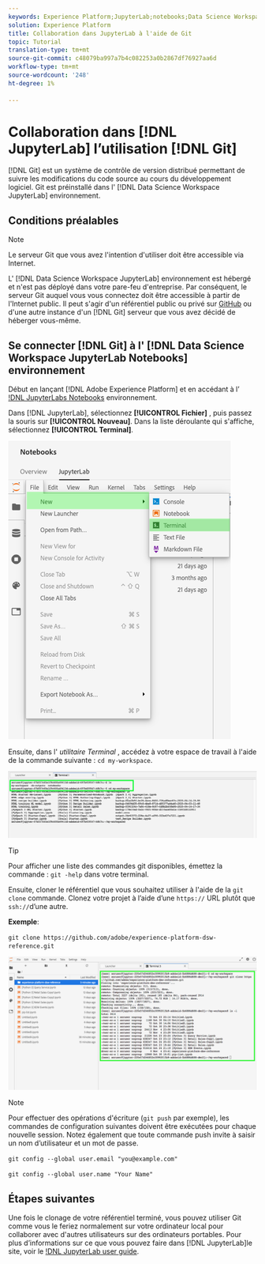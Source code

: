 ```yaml
---
keywords: Experience Platform;JupyterLab;notebooks;Data Science Workspace;popular topics;Git;Github
solution: Experience Platform
title: Collaboration dans JupyterLab à l'aide de Git
topic: Tutorial
translation-type: tm+mt
source-git-commit: c48079ba997a7b4c082253a0b2867df76927aa6d
workflow-type: tm+mt
source-wordcount: '248'
ht-degree: 1%

---
```



# Collaboration dans [!DNL JupyterLab] l’utilisation [!DNL Git]

[!DNL Git] est un système de contrôle de version distribué permettant de suivre les modifications du code source au cours du développement logiciel. Git est préinstallé dans l&#39; [!DNL Data Science Workspace JupyterLab] environnement.

## Conditions préalables 

>[!NOTE]
> Le serveur Git que vous avez l&#39;intention d&#39;utiliser doit être accessible via Internet.

L&#39; [!DNL Data Science Workspace JupyterLab] environnement est hébergé et n&#39;est pas déployé dans votre pare-feu d&#39;entreprise. Par conséquent, le serveur Git auquel vous vous connectez doit être accessible à partir de l&#39;Internet public. Il peut s&#39;agir d&#39;un référentiel public ou privé sur [GitHub](https://github.com/) ou d&#39;une autre instance d&#39;un [!DNL Git] serveur que vous avez décidé de héberger vous-même.

## Se connecter [!DNL Git] à l&#39; [!DNL Data Science Workspace JupyterLab Notebooks] environnement

Début en lançant [!DNL Adobe Experience Platform] et en accédant à l’ [!DNL JupyterLabs Notebooks](https://platform.adobe.com/notebooks/jupyterLab) environnement.

Dans [!DNL JupyterLab], sélectionnez **[!UICONTROL Fichier]** , puis passez la souris sur **[!UICONTROL Nouveau]**. Dans la liste déroulante qui s&#39;affiche, sélectionnez **[!UICONTROL Terminal]**.

![JupyterLab Nav](../images/jupyterlab/tutorials/open-terminal.png)

Ensuite, dans l&#39; *utilitaire Terminal* , accédez à votre espace de travail à l&#39;aide de la commande suivante : `cd my-workspace`.

![espace de travail cd](../images/jupyterlab/tutorials/find-workspace.png)

>[!TIP]
> Pour afficher une liste des commandes git disponibles, émettez la commande : `git -help` dans votre terminal.

Ensuite, cloner le référentiel que vous souhaitez utiliser à l&#39;aide de la `git clone` commande. Clonez votre projet à l’aide d’une `https://` URL plutôt que `ssh://`d’une autre.

**Exemple**:

`git clone https://github.com/adobe/experience-platform-dsw-reference.git`

![clone](../images/jupyterlab/tutorials/git-collaboration.png)

>[!NOTE]
> Pour effectuer des opérations d&#39;écriture (`git push` par exemple), les commandes de configuration suivantes doivent être exécutées pour chaque nouvelle session. Notez également que toute commande push invite à saisir un nom d’utilisateur et un mot de passe.
>
>`git config --global user.email "you@example.com"`
>
>`git config --global user.name "Your Name"`

## Étapes suivantes

Une fois le clonage de votre référentiel terminé, vous pouvez utiliser Git comme vous le feriez normalement sur votre ordinateur local pour collaborer avec d&#39;autres utilisateurs sur des ordinateurs portables. Pour plus d’informations sur ce que vous pouvez faire dans [!DNL JupyterLab]le site, voir le [!DNL JupyterLab user guide](./overview.md).
